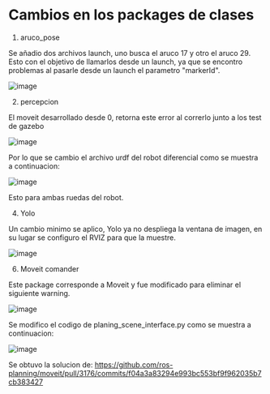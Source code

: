 # Cambios en los packages de clases
1. aruco_pose

Se añadio dos archivos launch, uno busca el aruco 17 y otro el aruco 29. </br>
Esto con el objetivo de llamarlos desde un launch, ya que se encontro problemas al pasarle desde un launch el parametro "markerId".

![image](https://user-images.githubusercontent.com/74274632/204141998-b5b984e1-7890-4ab9-828c-2ce52f53095f.png)

2. percepcion

El moveit desarrollado desde 0, retorna este error al correrlo junto a los test de gazebo

![image](https://user-images.githubusercontent.com/74274632/204142167-13d1b8c2-74dd-4ea0-af04-a17f597a8a1d.png)

Por lo que se cambio el archivo urdf del robot diferencial como se muestra a continuacion:

![image](https://user-images.githubusercontent.com/74274632/204142845-504ee33c-868f-45e5-b83e-de804fef7836.png)

Esto para ambas ruedas del robot.

4. Yolo

Un cambio minimo se aplico, Yolo ya no despliega la ventana de imagen, en su lugar se configuro el RVIZ para que la muestre.

![image](https://user-images.githubusercontent.com/74274632/204142272-f6b985aa-b318-4590-81ac-069e58ad259e.png)

6. Moveit comander

Este package corresponde a Moveit y fue modificado para eliminar el siguiente warning.

![image](https://user-images.githubusercontent.com/74274632/204142435-6f1a3689-bc8e-4bbc-b050-c0aa18bef117.png)

Se modifico el codigo de planing_scene_interface.py como se muestra a continuacion:

![image](https://user-images.githubusercontent.com/74274632/204142573-675174ac-cc94-4dfe-bb7c-e28cc6bbeae3.png)


Se obtuvo la solucion de: https://github.com/ros-planning/moveit/pull/3176/commits/f04a3a83294e993bc553bf9f962035b7cb383427